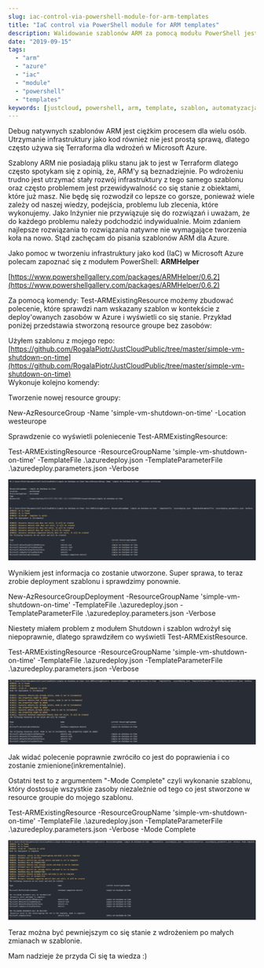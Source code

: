 ```yaml
---
slug: iac-control-via-powershell-module-for-arm-templates
title: "IaC control via PowerShell module for ARM templates"
description: Walidowanie szablonów ARM za pomocą modułu PowerShell jest możliwe dzięki nowemu modułowi. Użycie tego modułu pomoże Ci sprawdzić czy szablon jest poprawny i jakie zmiany wprowadzi na wdrażanym środowisku Azure.
date: "2019-09-15"
tags: 
  - "arm"
  - "azure"
  - "iac"
  - "module"
  - "powershell"
  - "templates"
keywords: [justcloud, powershell, arm, template, szablon, automatyzacja, automation, azure, microsoft azure, iac, module]
---
```


Debug natywnych szablonów ARM jest ciężkim procesem dla wielu osób. Utrzymanie infrastruktury jako kod również nie jest prostą sprawą, dlatego często używa się Terraforma dla wdrożeń w Microsoft Azure.

Szablony ARM nie posiadają pliku stanu jak to jest w Terraform dlatego często spotykam się z opinią, że, ARM'y są beznadziejnie. Po wdrożeniu trudno jest utrzymać stały rozwój infrastruktury z tego samego szablonu oraz często problemem jest przewidywalność co się stanie z obiektami, które już masz. Nie będę się rozwodził co lepsze co gorsze, ponieważ wiele zależy od naszej wiedzy, podejścia, problemu lub zlecenia, które wykonujemy. Jako Inżynier nie przywiązuje się do rozwiązań i uważam, że do każdego problemu należy podchodzić indywidualnie. Moim zdaniem najlepsze rozwiązania to rozwiązania natywne nie wymagające tworzenia koła na nowo. Stąd zachęcam do pisania szablonów ARM dla Azure.

Jako pomoc w tworzeniu infrastruktury jako kod (IaC) w Microsoft Azure polecam zapoznać się z modułem PowerShell: **ARMHelper**

[https://www.powershellgallery.com/packages/ARMHelper/0.6.2](https://www.powershellgallery.com/packages/ARMHelper/0.6.2)

Za pomocą komendy: Test-ARMExistingResource możemy zbudować polecenie, które sprawdzi nam wskazany szablon w kontekście z deploy'owanych zasobów w Azure i wyświetli co się stanie. Przykład poniżej przedstawia stworzoną resource groupe bez zasobów:

Użyłem szablonu z mojego repo: [https://github.com/RogalaPiotr/JustCloudPublic/tree/master/simple-vm-shutdown-on-time](https://github.com/RogalaPiotr/JustCloudPublic/tree/master/simple-vm-shutdown-on-time)  
Wykonuje kolejno komendy:

Tworzenie nowej resource groupy:

New-AzResourceGroup -Name 'simple-vm-shutdown-on-time' -Location westeurope

Sprawdzenie co wyświetli poleniecenie Test-ARMExistingResource:

Test-ARMExistingResource -ResourceGroupName 'simple-vm-shutdown-on-time' -TemplateFile .\\azuredeploy.json -TemplateParameterFile .\\azuredeploy.parameters.json -Verbose

[![](images/2019-09-15_12h46_05.png)]()

Wynikiem jest informacja co zostanie utworzone. Super sprawa, to teraz zrobie deployment szablonu i sprawdzimy ponownie.

New-AzResourceGroupDeployment -ResourceGroupName 'simple-vm-shutdown-on-time' -TemplateFile .\\azuredeploy.json -TemplateParameterFile .\\azuredeploy.parameters.json -Verbose

Niestety miałem problem z modułem Shutdown i szablon wdrożył się niepoprawnie, dlatego sprawdziłem co wyświetli Test-ARMExistResource.

Test-ARMExistingResource -ResourceGroupName 'simple-vm-shutdown-on-time' -TemplateFile .\\azuredeploy.json -TemplateParameterFile .\\azuredeploy.parameters.json -Verbose

[![](images/2019-09-15_13h01_42.png)]()

Jak widać polecenie poprawnie zwróciło co jest do poprawienia i co zostanie zmienione(inkrementalnie).

Ostatni test to z argumentem "-Mode Complete" czyli wykonanie szablonu, który dostosuje wszystkie zasoby niezależnie od tego co jest stworzone w resource groupie do mojego szablonu.

Test-ARMExistingResource -ResourceGroupName 'simple-vm-shutdown-on-time' -TemplateFile .\\azuredeploy.json -TemplateParameterFile .\\azuredeploy.parameters.json -Verbose -Mode Complete

[![](images/2019-09-15_13h02_32.png)]()

Teraz można być pewniejszym co się stanie z wdrożeniem po małych zmianach w szablonie.

  
Mam nadzieje że przyda Ci się ta wiedza :)
